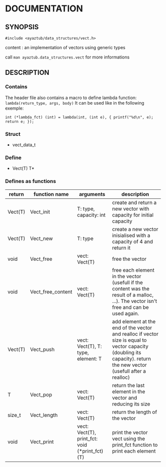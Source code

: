 # DOCUMENTATION

## SYNOPSIS

`#include <ayaztub/data_structures/vect.h>`

content : an implementation of vectors using generic types

call `man ayaztub.data_structures.vect` for more informations

## DESCRIPTION

### Contains

The header file also contains a macro to define lambda function:
`lambda(return_type, args, body)`
It can be used like in the following exemple:
```
int (*lambda_fct) (int) = lambda(int, (int e), { printf("%d\n", e); return e; });
```

### Struct

- vect\_data\_t

### Define

* Vect(T) T\*

### Defines as functions

|return|function name|arguments|description|
|------|-------------|---------|-----------|
|Vect(T)|Vect\_init|T: type, capacity: int|create and return a new vector with capacity for initial capacity|
|Vect(T)|Vect\_new|T: type|create a new vector inisialised with a capacity of 4 and return it|
|void|Vect\_free|vect: Vect(T)|free the vector|
|void|Vect\_free\_content|vect: Vect(T)|free each element in the vector (usefull if the content was the result of a malloc, ...). The vector isn't free and can be used again.|
|Vect(T)|Vect\_push|vect: Vect(T), T: type, element: T|add element at the end of the vector and realloc if vector size is equal to vector capacity (doubling its capacity). return the new vector (usefull after a realloc)|
|T|Vect\_pop|vect: Vect(T)|return the last element in the vector and reducing its size|
|size\_t|Vect\_length|vect: Vect(T)|return the length of the vector|
|void|Vect\_print|vect: Vect(T), print\_fct: void (*print\_fct)(T)|print the vector vect using the print\_fct function to print each element|

